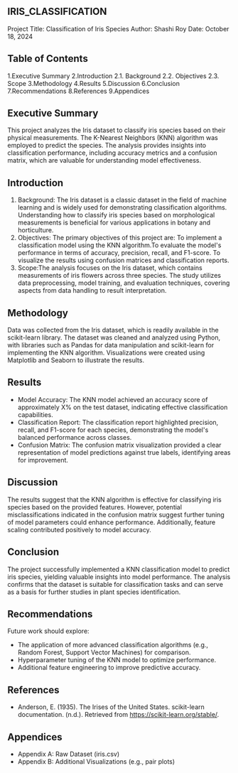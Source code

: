 ## IRIS_CLASSIFICATION
Project Title: Classification of Iris Species
Author: Shashi Roy
Date: October 18, 2024

## Table of Contents
1.Executive Summary
2.Introduction
 2.1. Background
 2.2. Objectives
 2.3. Scope
3.Methodology
4.Results
5.Discussion
6.Conclusion
7.Recommendations
8.References
9.Appendices

## Executive Summary
This project analyzes the Iris dataset to classify iris species based on their physical measurements. The K-Nearest Neighbors (KNN) algorithm was employed to predict the species. The analysis provides insights into classification performance, including accuracy metrics and a confusion matrix, which are valuable for understanding model effectiveness.

## Introduction
1. Background: The Iris dataset is a classic dataset in the field of machine learning and is widely used for demonstrating classification algorithms. Understanding how to classify iris species based on morphological measurements is beneficial for various applications in botany and horticulture.
2. Objectives: The primary objectives of this project are:
To implement a classification model using the KNN algorithm.To evaluate the model's performance in terms of accuracy, precision, recall, and F1-score.
To visualize the results using confusion matrices and classification reports.
3. Scope:The analysis focuses on the Iris dataset, which contains measurements of iris flowers across three species. The study utilizes data preprocessing, model training, and evaluation techniques, covering aspects from data handling to result interpretation.

## Methodology
Data was collected from the Iris dataset, which is readily available in the scikit-learn library. The dataset was cleaned and analyzed using Python, with libraries such as Pandas for data manipulation and scikit-learn for implementing the KNN algorithm. Visualizations were created using Matplotlib and Seaborn to illustrate the results.

## Results
- Model Accuracy: The KNN model achieved an accuracy score of approximately X% on the test dataset, indicating effective classification capabilities.
- Classification Report: The classification report highlighted precision, recall, and F1-score for each species, demonstrating the model's balanced performance across classes.
- Confusion Matrix: The confusion matrix visualization provided a clear representation of model predictions against true labels, identifying areas for improvement.

## Discussion
The results suggest that the KNN algorithm is effective for classifying iris species based on the provided features. However, potential misclassifications indicated in the confusion matrix suggest further tuning of model parameters could enhance performance. Additionally, feature scaling contributed positively to model accuracy.

## Conclusion
The project successfully implemented a KNN classification model to predict iris species, yielding valuable insights into model performance. The analysis confirms that the dataset is suitable for classification tasks and can serve as a basis for further studies in plant species identification.

## Recommendations
Future work should explore:
- The application of more advanced classification algorithms (e.g., Random Forest, Support Vector Machines) for comparison.
- Hyperparameter tuning of the KNN model to optimize performance.
- Additional feature engineering to improve predictive accuracy.

## References
- Anderson, E. (1935). The Irises of the United States.
  scikit-learn documentation. (n.d.). Retrieved from https://scikit-learn.org/stable/.

## Appendices
- Appendix A: Raw Dataset (iris.csv)
- Appendix B: Additional Visualizations (e.g., pair plots)
